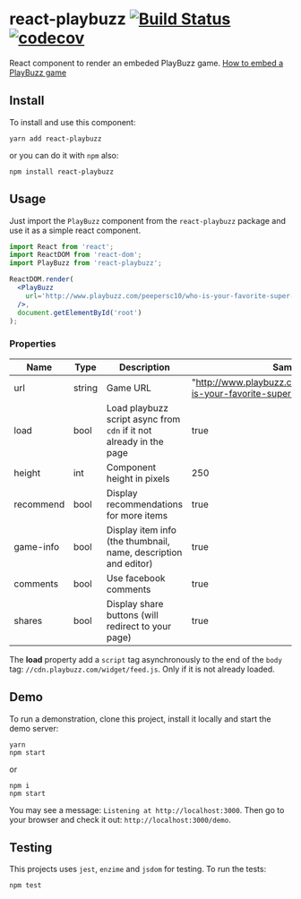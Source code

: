 # react-playbuzz [![Build Status](https://travis-ci.org/arturfelipe/react-playbuzz.svg?branch=master)](https://travis-ci.org/arturfelipe/react-playbuzz) [![codecov](https://codecov.io/gh/arturfelipe/react-playbuzz/branch/master/graph/badge.svg)](https://codecov.io/gh/arturfelipe/react-playbuzz)

React component to render an embeded PlayBuzz game. [How to embed a PlayBuzz game](https://publishers.playbuzz.com/academy/how_to/how-do-i-embed/)

## Install

To install and use this component:

```shell
yarn add react-playbuzz
```

or you can do it with `npm` also:

```shell
npm install react-playbuzz
```

## Usage

Just import the `PlayBuzz` component from the `react-playbuzz` package and use
it as a simple react component.

```jsx
import React from 'react';
import ReactDOM from 'react-dom';
import PlayBuzz from 'react-playbuzz';

ReactDOM.render(
  <PlayBuzz
    url='http://www.playbuzz.com/peepersc10/who-is-your-favorite-super-hero'
  />,
  document.getElementById('root')
);
```

### Properties

| Name      	| Type   	| Description                                                         	| Sample                                                               	| Default 	|
|-----------	|--------	|---------------------------------------------------------------------	|----------------------------------------------------------------------	|---------	|
| url       	| string 	| Game URL                                                            	| "http://www.playbuzz.com/peepersc10/who-is-your-favorite-super-hero" 	| ""      	|
| load      	| bool   	| Load playbuzz script async from `cdn` if it not already in the page 	| true                                                                 	| false   	|
| height    	| int    	| Component height in pixels                                          	| 250                                                                  	| null    	|
| recommend 	| bool   	| Display recommendations for more items                              	| true                                                                 	| false   	|
| game-info 	| bool   	| Display item info (the thumbnail, name, description and editor)     	| true                                                                 	| false   	|
| comments  	| bool   	| Use facebook comments                                               	| true                                                                 	| false   	|
| shares    	| bool   	| Display share buttons (will redirect to your page)                  	| true                                                                 	| false   	|

The __load__ property add a `script` tag asynchronously to the end of the `body`
tag: `//cdn.playbuzz.com/widget/feed.js`. Only if it is not already loaded.

## Demo

To run a demonstration, clone this project, install it locally and start the
demo server:

```shell
yarn
npm start
```

or

```shell
npm i
npm start
```

You may see a message: `Listening at http://localhost:3000`. Then go to your
browser and check it out: `http://localhost:3000/demo`.

## Testing

This projects uses `jest`, `enzime` and `jsdom` for testing. To run the tests:

```shell
npm test
```
